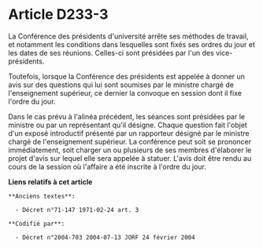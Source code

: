 # Article D233-3

La Conférence des présidents d'université arrête ses méthodes de travail, et notamment les conditions dans lesquelles sont
fixés ses ordres du jour et les dates de ses réunions. Celles-ci sont présidées par l'un des vice-présidents.

Toutefois, lorsque la Conférence des présidents est appelée à donner un avis sur des questions qui lui sont soumises par le
ministre chargé de l'enseignement supérieur, ce dernier la convoque en session dont il fixe l'ordre du jour.

Dans le cas prévu à l'alinéa précédent, les séances sont présidées par le ministre ou par un représentant qu'il désigne.
Chaque question fait l'objet d'un exposé introductif présenté par un rapporteur désigné par le ministre chargé de
l'enseignement supérieur. La conférence peut soit se prononcer immédiatement, soit charger un ou plusieurs de ses membres
d'élaborer le projet d'avis sur lequel elle sera appelée à statuer. L'avis doit être rendu au cours de la session où
l'affaire a été inscrite à l'ordre du jour.

**Liens relatifs à cet article**

	**Anciens textes**:

	  - Décret n°71-147 1971-02-24 art. 3

	**Codifié par**:

	  - Décret n°2004-703 2004-07-13 JORF 24 février 2004
